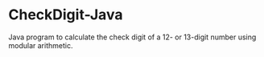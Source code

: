 # CheckDigit-Java
Java program to calculate the check digit of a 12- or 13-digit number using modular arithmetic.
